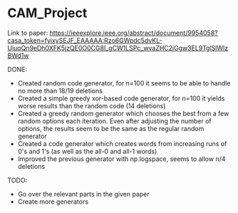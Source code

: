 # CAM_Project

Link to paper: https://ieeexplore.ieee.org/abstract/document/9954058?casa_token=fyixySEJF_EAAAAA:Rzo6GWpdc5dvKL-UjuqQn9eDh0XFK5jzQE0O0CG8I_gCW1LSPc_wvaZHC2iGgw3EL9TglSlWlzBWd1w  

DONE:  
* Created random code generator, for n=100 it seems to be able to handle no more than 18/19 deletions
* Created a simple greedy xor-based code generator, for n=100 it yields worse results than the random code (14 deletions)  
* Created a greedy random generator which chooses the best from a few random options each iteration. Even after adjusting
the number of options, the results seem to be the same as the regular random generator
* Created a code generator which creates words from increasing runs of 0's and 1's (as well as the all-0 and all-1 words)
* Improved the previous generator with np.logspace, seems to allow n/4 deletions

TODO:
* Go over the relevant parts in the given paper  
* Create more generators

